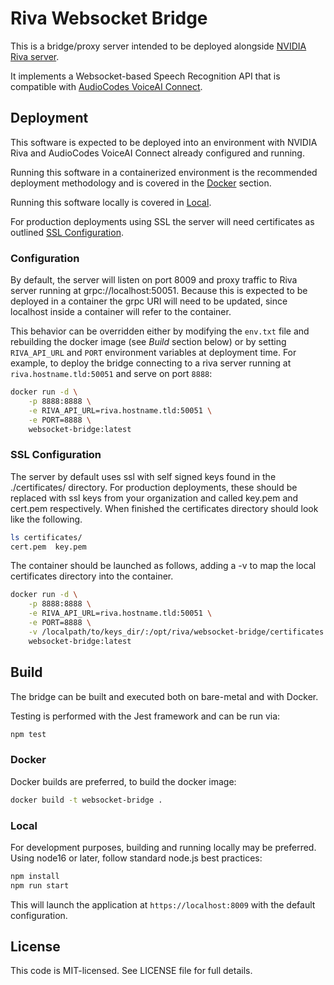 # Riva Websocket Bridge


This is a bridge/proxy server intended to be deployed alongside 
[NVIDIA Riva server](https://developer.nvidia.com/riva).

It implements a Websocket-based Speech Recognition API that is compatible with 
[AudioCodes VoiceAI Connect](https://www.audiocodes.com/solutions-products/voiceai/voiceai-connect). 


## Deployment

This software is expected to be deployed into an environment with NVIDIA Riva and AudioCodes VoiceAI Connect already configured and running.  

Running this software in a containerized environment is the recommended deployment methodology and is covered in the [Docker](#docker) section. 

Running this software locally is covered in [Local](#local).

For production deployments using SSL the server will need certificates as outlined [SSL Configuration](#ssl-configuration).


        
### Configuration
By default, the server will listen on port 8009 and proxy traffic to Riva server running at grpc://localhost:50051.
Because this is expected to be deployed in a container the grpc URI will need to be updated, since localhost inside a container will refer to the container.

This behavior can be overridden either by modifying the `env.txt` file and rebuilding the docker image (see *Build*
section below) or by setting `RIVA_API_URL` and `PORT` environment variables at deployment time. For example,
to deploy the bridge connecting to a riva server running at `riva.hostname.tld:50051` and serve on port `8888`:

```bash
docker run -d \
    -p 8888:8888 \
    -e RIVA_API_URL=riva.hostname.tld:50051 \
    -e PORT=8888 \
    websocket-bridge:latest
```                       
### SSL Configuration
The server by default uses ssl with self signed keys found in the ./certificates/ directory.  For production deployments, these should be replaced with ssl keys from your organization and called key.pem and cert.pem respectively.  When finished the certificates directory should look like the following.

``` bash
ls certificates/
cert.pem  key.pem 
```

The container should be launched as follows, adding a -v to map the local certificates directory into the container.


```bash
docker run -d \
    -p 8888:8888 \
    -e RIVA_API_URL=riva.hostname.tld:50051 \
    -e PORT=8888 \
    -v /localpath/to/keys_dir/:/opt/riva/websocket-bridge/certificates
    websocket-bridge:latest
```                       

## Build
The bridge can be built and executed both on bare-metal and with Docker.

Testing is performed with the Jest framework and can be run via: 

 ```bash
 npm test
 ```

### Docker
Docker builds are preferred, to build the docker image:
```bash
docker build -t websocket-bridge .
```


### Local
For development purposes, building and running locally may be preferred. Using node16 or later, follow standard node.js best practices:

```bash
npm install
npm run start
```

This will launch the application at `https://localhost:8009` with the default configuration. 


## License
This code is MIT-licensed. See LICENSE file for full details.

